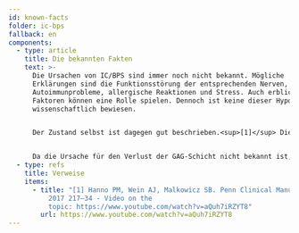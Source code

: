 ```yaml
---
id: known-facts
folder: ic-bps
fallback: en
components:
  - type: article
    title: Die bekannten Fakten
    text: >-
      Die Ursachen von IC/BPS sind immer noch nicht bekannt. Mögliche
      Erklärungen sind die Funktionsstörung der entsprechenden Nerven,
      Autoimmunprobleme, allergische Reaktionen und Stress. Auch erbliche
      Faktoren können eine Rolle spielen. Dennoch ist keine dieser Hypothesen
      wissenschaftlich bewiesen.


      Der Zustand selbst ist dagegen gut beschrieben.<sup>[1]</sup> Die Symptome treten aufgrund des unzureichenden Zustands der Schleimhaut der Blase und des oberen Teils der Harnröhre auf. Die gesunde oberflächliche Schleimschicht der Schleimhaut – die aus Glykosaminoglykane oder GAG besteht – verhindert, dass Salze, Säuren und andere Stoffwechselprodukte (die natürlicherweise im Urin vorhanden sind) in die tieferen Schichten der Blasenwand gelangen und die submukösen Schmerzrezeptoren reizen. Bei der IC/BPS wird diese GAG-Schicht beschädigt und ermöglicht es den oben beschriebenen Verbindungen, die Rezeptoren zu erreichen. Dies führt zu einer sterilen Entzündung – in der keine Bakterien vorhanden sind –, die sich auch in die tieferen Schichten der Blasenwand ausbreiten kann und zu einer vermehrten Anzahl von Mastzellen führt. Diese Zellen produzieren Histamin, das die Schmerzen verstärkt. Die ständige Reizung erhöht die Anzahl der Schmerzrezeptoren, was die Symptome verschlimmert. Hält die Entzündung über Jahre an, lagern sich im ödematösen Gewebe weitere Elemente des Bindegewebes an, wodurch die Blasenwand ihre elastischen Eigenschaften verliert. Am Ende dieses Prozesses kann sich eine Blase im Endstadium entwickeln (eine starre Blase mit sehr geringer Kapazität), was ein irreversibler Zustand ist. Die dicke und starre Blasenwand drückt die Harnleiter langsam zusammen, und als Folge davon kann ein Nierenversagen auftreten.


      Da die Ursache für den Verlust der GAG-Schicht nicht bekannt ist, ist es unmöglich, IC/BPS zu vorbeugen. Zudem gibt es keine Therapie, die den Zustand endgültig heilt. Durch eine frühe Diagnose und die richtige Behandlung kann das Fortschreiten der IC/BPS verhindert werden.
  - type: refs
    title: Verweise
    items:
      - title: "[1] Hanno PM, Wein AJ, Malkowicz SB. Penn Clinical Manual of Urology
          2017 217–34 - Video on the
          topic: https://www.youtube.com/watch?v=aQuh7iRZYT8"
        url: https://www.youtube.com/watch?v=aQuh7iRZYT8
---
```

